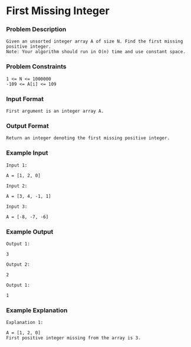 

# First Missing Integer
### Problem Description
```
Given an unsorted integer array A of size N. Find the first missing positive integer.
Note: Your algorithm should run in O(n) time and use constant space.
```


### Problem Constraints
```
1 <= N <= 1000000
-109 <= A[i] <= 109
```


### Input Format
```
First argument is an integer array A.
````


### Output Format
```
Return an integer denoting the first missing positive integer.
```


### Example Input
```
Input 1:

A = [1, 2, 0]

Input 2:

A = [3, 4, -1, 1]

Input 3:

A = [-8, -7, -6]

```

### Example Output
```
Output 1:

3

Output 2:

2

Output 1:

1
```

### Example Explanation
```
Explanation 1:

A = [1, 2, 0]
First positive integer missing from the array is 3.

```
